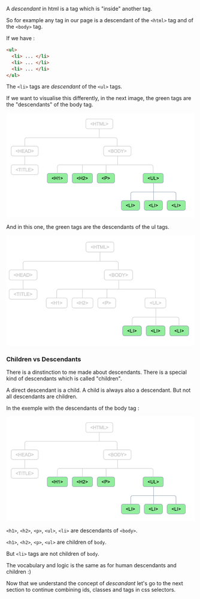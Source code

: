 A *descendant* in html is a tag which is "inside" another tag.

So for example any tag in our page is a descendant of the `<html>` tag and of the `<body>` tag.
 
If we have :

```html
<ul>
  <li> ... </li>
  <li> ... </li>
  <li> ... </li>
</ul>
```

The `<li>` tags are *descendant* of the `<ul>` tags.

If we want to visualise this differently, in the next image, the green tags are the "descendants" of the body tag.

![](.guides/img/illu4.png)

And in this one, the green tags are the descendants of the ul tags.

![](.guides/img/illu5.png)

### Children vs Descendants
There is a dinstinction to me made about descendants. There is a special kind of descendants which is called "children".

A direct descendant is a child.
A child is always also a descendant.
But not all descendants are children.

In the exemple with the descendants of the body tag :

![](.guides/img/illu4.png)

`<h1>`, `<h2>`, `<p>`, `<ul>`, `<li>` are descendants of `<body>`.

`<h1>`, `<h2>`, `<p>`, `<ul>`  are children of `body`.

But `<li>` tags are not children of `body`.

The vocabulary and logic is the same as for human descendants and children :)

Now that we understand the concept of *descandant* let's go to the next section to continue combining ids, classes and tags in css selectors.